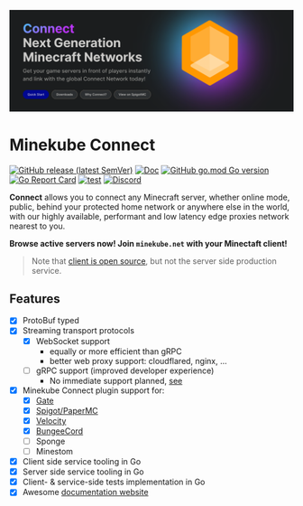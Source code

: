 [![Logo](.web/docs/public/og-image.png)](https://connect.minekube.com)

# Minekube Connect

[![GitHub release (latest SemVer)](https://img.shields.io/github/v/release/minekube/connect?sort=semver)](https://github.com/minekube/connect/releases)
[![Doc](https://img.shields.io/badge/go.dev-reference-007d9c?logo=go)](https://pkg.go.dev/go.minekube.com/connect)
[![GitHub go.mod Go version](https://img.shields.io/github/go-mod/go-version/minekube/connect?logo=go)](https://golang.org/doc/devel/release.html)
[![Go Report Card](https://goreportcard.com/badge/go.minekube.com/connect)](https://goreportcard.com/report/go.minekube.com/connect)
[![test](https://github.com/minekube/connect/workflows/test/badge.svg)](https://github.com/minekube/connect/actions?query=workflow%3Atest)
[![Discord](https://img.shields.io/discord/633708750032863232?logo=discord)](https://discord.gg/6vMDqWE)

**Connect** allows you to connect any Minecraft server,
whether online mode, public, behind your protected home network or anywhere else in the world,
with our highly available, performant and low latency edge proxies network nearest to you.

**Browse active servers now! Join `minekube.net` with your Minectaft client!**

> Note that [client is open source](https://github.com/minekube/connect-java), but not the server side production service.

## Features

- [x] ProtoBuf typed
- [x] Streaming transport protocols
  - [x] WebSocket support
    - equally or more efficient than gRPC
    - better web proxy support: cloudflared, nginx, ...
  - [ ] gRPC support (improved developer experience)
    - No immediate support planned, [see](internal/grpc)
- [x] Minekube Connect plugin support for:
  - [x] [Gate](https://github.com/minekube/gate)
  - [x] [Spigot/PaperMC](https://github.com/minekube/connect-java)
  - [x] [Velocity](https://github.com/minekube/connect-java)
  - [x] [BungeeCord](https://github.com/minekube/connect-java)
  - [ ] Sponge
  - [ ] Minestom
- [x] Client side service tooling in Go
- [x] Server side service tooling in Go
- [x] Client- & service-side tests implementation in Go
- [x] Awesome [documentation website](https://connect.minekube.com/)
